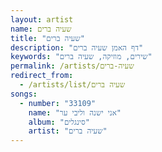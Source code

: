 ```yaml
---
layout: artist
name: שעיה ברים
title: "שעיה ברים"
description: "דף האמן שעיה ברים"
keywords: "שירים, מוזיקה, שעיה ברים"
permalink: /artists/שעיה-ברים
redirect_from:
  - /artists/list/שעיה ברים
songs:
  - number: "33109"
    name: "אני ישנה וליבי ער"
    album: "סינגלים"
    artist: "שעיה ברים"
---
```

